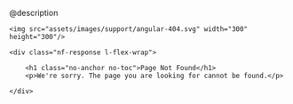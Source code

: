 @description

<div class="nf-container l-flex-wrap flex-center">

    <img src="assets/images/support/angular-404.svg" width="300" height="300"/>

    <div class="nf-response l-flex-wrap">

        <h1 class="no-anchor no-toc">Page Not Found</h1>
        <p>We're sorry. The page you are looking for cannot be found.</p>

    </div>

</div>

<aio-file-not-found-search></aio-file-not-found-search>
